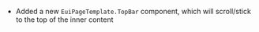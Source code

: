 - Added a new `EuiPageTemplate.TopBar` component, which will scroll/stick to the top of the inner content
